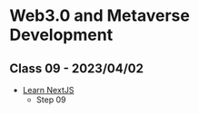 # Web3.0 and Metaverse Development

## Class 09 - 2023/04/02

- [Learn NextJS](https://github.com/panaverse/learn-nextjs)
  - Step 09
